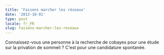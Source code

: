 ```yaml
---
title: 'Faisons marcher les réseaux'
date: '2013-10-01'
type: post
locale: fr_FR
slug: faisons-marcher-les-reseaux
---
```


Connaissez-vous une personne à la recherche de cobayes pour une étude sur la privation de sommeil ? C'est pour une candidature spontanée.
